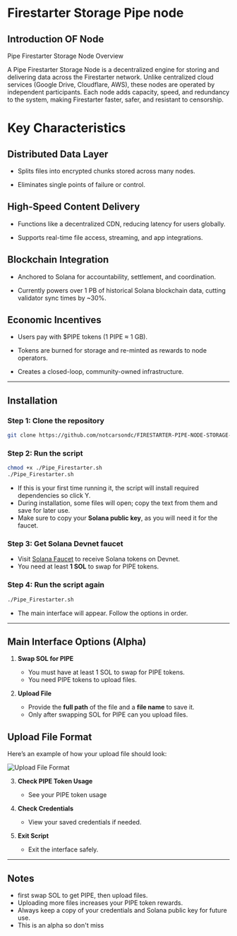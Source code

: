# Firestarter Storage Pipe node

## Introduction OF Node

Pipe Firestarter Storage Node
Overview

A Pipe Firestarter Storage Node is a decentralized engine for storing and delivering data across the Firestarter network. Unlike centralized cloud services (Google Drive, Cloudflare, AWS), these nodes are operated by independent participants. Each node adds capacity, speed, and redundancy to the system, making Firestarter faster, safer, and resistant to censorship.

# Key Characteristics

## Distributed Data Layer

- Splits files into encrypted chunks stored across many nodes.

- Eliminates single points of failure or control.

## High-Speed Content Delivery

- Functions like a decentralized CDN, reducing latency for users globally.

- Supports real-time file access, streaming, and app integrations.

## Blockchain Integration

- Anchored to Solana for accountability, settlement, and coordination.

- Currently powers over 1 PB of historical Solana blockchain data, cutting validator sync times by ~30%.

## Economic Incentives

- Users pay with $PIPE tokens (1 PIPE ≈ 1 GB).

- Tokens are burned for storage and re-minted as rewards to node operators.

- Creates a closed-loop, community-owned infrastructure.



---

## Installation 

### Step 1: Clone the repository
```bash
git clone https://github.com/notcarsondc/FIRESTARTER-PIPE-NODE-STORAGE- && cd FIRESTARTER-PIPE-NODE-STORAGE-

```

### Step 2: Run the script
```bash
chmod +x ./Pipe_Firestarter.sh
./Pipe_Firestarter.sh
```

- If this is your first time running it, the script will install required dependencies so click Y.
- During installation, some files will open; copy the text from them and save for later use.
- Make sure to copy your **Solana public key**, as you will need it for the faucet.

### Step 3: Get Solana Devnet faucet
- Visit [Solana Faucet](https://faucet.solana.com/) to receive Solana tokens on Devnet.
- You need at least **1 SOL** to swap for PIPE tokens.

### Step 4: Run the script again
```bash
./Pipe_Firestarter.sh
```
- The main interface will appear. Follow the options in order.

---

## Main Interface Options (Alpha)

1. **Swap SOL for PIPE**
   - You must have at least 1 SOL to swap for PIPE tokens.
   - You need PIPE tokens to upload files.

2. **Upload File**
   - Provide the **full path** of the file and a **file name** to save it.
   - Only after swapping SOL for PIPE can you upload files.


## Upload File Format

Here’s an example of how your upload file should look:

![Upload File Format](https://github.com/user-attachments/assets/63c8a411-55d1-4dc5-84ac-7401f7a2fc35)


3. **Check PIPE Token Usage**
   - See your PIPE token usage

4. **Check Credentials**
   - View your saved credentials if needed.

5. **Exit Script**
   - Exit the interface safely.

---

## Notes
- first swap SOL to get PIPE, then upload files.
- Uploading more files increases your PIPE token rewards.
- Always keep a copy of your credentials and Solana public key for future use.
- This is an alpha so don't miss 
